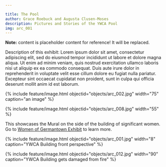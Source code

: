 ```yaml
---

title: The Pool
author: Grace Roebuck and Augusta Clusen-Moses
description: Pictures and Stories of the YWCA Pool
img: arc_001
---
```


**Note:** content is placeholder content for reference! It will be replaced.

Description of this exhibit: Lorem ipsum dolor sit amet, consectetur adipiscing elit, sed do eiusmod tempor incididunt ut labore et dolore magna aliqua. Ut enim ad minim veniam, quis nostrud exercitation ullamco laboris nisi ut aliquip ex ea commodo consequat. Duis aute irure dolor in reprehenderit in voluptate velit esse cillum dolore eu fugiat nulla pariatur. Excepteur sint occaecat cupidatat non proident, sunt in culpa qui officia deserunt mollit anim id est laborum. 

{% include feature/image.html objectid="objects/arc_002.jpg" width="75" caption="an image" %}

{% include feature/image.html objectid="objects/arc_008.jpg" width="55" %}

<p>This showcases the Mural on the side of the building of significant women. 
Go to <a href="_exhibits/exhibit-example.md">Women of Germantown Exhibit</a> to learn more.</p>

{% include feature/image.html objectid="objects/arc_001.jpg" width="8" caption="YWCA Building front perspective" %}

{% include feature/image.html objectid="objects/arc_012.jpg" width="90" caption="YWCA Building gets damaged from fire" %}


